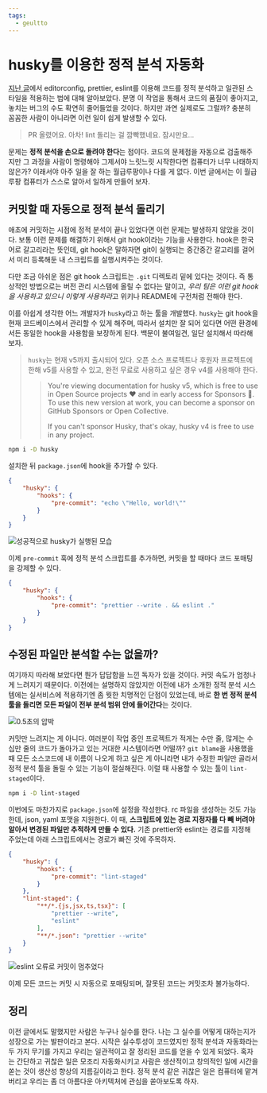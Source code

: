 ```yaml
---
tags:
  - geultto
---
```


# husky를 이용한 정적 분석 자동화

[지난 글](https://znagadeon.dev/post/format-my-code/index.html)에서 editorconfig, prettier, eslint를 이용해 코드를 정적 분석하고 일관된 스타일을 적용하는 법에 대해 알아보았다. 분명 이 작업을 통해서 코드의 품질이 좋아지고, 놓치는 버그의 수도 확연히 줄어들었을 것이다. 하지만 과연 실제로도 그럴까? 충분히 꼼꼼한 사람이 아니라면 이런 일이 쉽게 발생할 수 있다.

> PR 올렸어요. 아차! lint 돌리는 걸 깜빡했네요. 잠시만요...

문제는 **정적 분석을 손으로 돌려야 한다**는 점이다. 코드의 문제점을 자동으로 검출해주지만 그 과정을 사람이 명령해야 그제서야 느릿느릿 시작한다면 컴퓨터가 너무 나태하지 않은가? 이래서야 아주 일을 잘 하는 월급루팡이나 다를 게 없다. 이번 글에서는 이 월급루팡 컴퓨터가 스스로 알아서 일하게 만들어 보자.

## 커밋할 때 자동으로 정적 분석 돌리기

애초에 커밋하는 시점에 정적 분석이 끝나 있었다면 이런 문제는 발생하지 않았을 것이다. 보통 이런 문제를 해결하기 위해서 git hook이라는 기능을 사용한다. hook은 한국어로 갈고리라는 뜻인데, git hook은 말하자면 git이 실행되는 중간중간 갈고리를 걸어서 미리 등록해둔 내 스크립트를 실행시켜주는 것이다.

다만 조금 아쉬운 점은 git hook 스크립트는 `.git` 디렉토리 밑에 있다는 것이다. 즉 통상적인 방법으로는 버전 관리 시스템에 올릴 수 없다는 말이고, *우리 팀은 이런 git hook을 사용하고 있으니 이렇게 사용하라*고 위키나 README에 구전처럼 전해야 한다.

이를 아쉽게 생각한 어느 개발자가 `husky`라고 하는 툴을 개발했다. `husky`는 git hook을 현재 코드베이스에서 관리할 수 있게 해주며, 따라서 설치만 잘 되어 있다면 어떤 환경에서든 동일한 hook을 사용함을 보장하게 된다. 백문이 불여일견, 일단 설치해서 따라해 보자.

> `husky`는 현재 v5까지 출시되어 있다. 오픈 소스 프로젝트나 후원자 프로젝트에 한해 v5를 사용할 수 있고, 완전 무료로 사용하고 싶은 경우 v4를 사용해야 한다.
>
> > You're viewing documentation for husky v5, which is free to use in Open Source projects ❤️ and in early access for Sponsors 🎁. To use this new version at work, you can become a sponsor on GitHub Sponsors or Open Collective.
> >
> > If you can't sponsor Husky, that's okay, husky v4 is free to use in any project.

```sh
npm i -D husky
```

설치한 뒤 `package.json`에 hook을 추가할 수 있다.

```json
{
	"husky": {
		"hooks": {
			"pre-commit": "echo \"Hello, world!\""
		}
	}
}
```

![성공적으로 husky가 실행된 모습](./assets/hello-husky.png)

이제 `pre-commit` 훅에 정적 분석 스크립트를 추가하면, 커밋을 할 때마다 코드 포매팅을 강제할 수 있다.

```json
{
	"husky": {
		"hooks": {
			"pre-commit": "prettier --write . && eslint ."
		}
	}
}
```

## 수정된 파일만 분석할 수는 없을까?

여기까지 따라해 보았다면 뭔가 답답함을 느낀 독자가 있을 것이다. 커밋 속도가 엄청나게 느려지기 때문이다. 이전에는 설명하지 않았지만 이전에 내가 소개한 정적 분석 시스템에는 실서비스에 적용하기엔 좀 뭣한 치명적인 단점이 있었는데, 바로 **한 번 정적 분석 툴을 돌리면 모든 파일이 전부 분석 범위 안에 들어간다**는 것이다.

![0.5초의 압박](./assets/too-long.png)

커밋만 느려지는 게 아니다. 여러분이 작업 중인 프로젝트가 적게는 수만 줄, 많게는 수십만 줄의 코드가 돌아가고 있는 거대한 시스템이라면 어떨까? `git blame`을 사용했을 때 모든 소스코드에 내 이름이 나오게 하고 싶은 게 아니라면 내가 수정한 파일만 골라서 정적 분석 툴을 돌릴 수 있는 기능이 절실해진다. 이럴 때 사용할 수 있는 툴이 `lint-staged`이다.

```sh
npm i -D lint-staged
```

이번에도 마찬가지로 `package.json`에 설정을 작성한다. rc 파일을 생성하는 것도 가능한데, json, yaml 포맷을 지원한다. 이 때, **스크립트에 있는 경로 지정자를 다 빼 버려야 알아서 변경된 파일만 추적하게 만들 수 있다.** 기존 prettier와 eslint는 경로를 지정해 주었는데 아래 스크립트에서는 경로가 빠진 것에 주목하자.

```json
{
	"husky": {
		"hooks": {
			"pre-commit": "lint-staged"
		}
	},
	"lint-staged": {
		"**/*.{js,jsx,ts,tsx}": [
			"prettier --write",
			"eslint"
		],
		"**/*.json": "prettier --write"
	}
}
```

![eslint 오류로 커밋이 멈추었다](./assets/block-commit.png)

이제 모든 코드는 커밋 시 자동으로 포매팅되며, 잘못된 코드는 커밋조차 불가능하다.

## 정리

이전 글에서도 말했지만 사람은 누구나 실수를 한다. 나는 그 실수를 어떻게 대하는지가 성장으로 가는 발판이라고 본다. 시작은 실수투성이 코드였지만 정적 분석과 자동화라는 두 가지 무기를 가지고 우리는 일관적이고 잘 정리된 코드를 얻을 수 있게 되었다. 혹자는 간단하고 귀찮은 일은 모조리 자동화시키고 사람은 생산적이고 창의적인 일에 시간을 쏟는 것이 생산성 향상의 지름길이라고 한다. 정적 분석 같은 귀찮은 일은 컴퓨터에 맡겨버리고 우리는 좀 더 아름다운 아키텍처에 관심을 쏟아보도록 하자.
